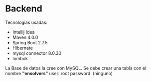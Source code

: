 # Backend

Tecnologias usadas:

- Intellij Idea
- Maven 4.0.0
- Spring Boot 2.7.5
- Hibernate
- mysql connector 8.0.30
- lombok

La Base de datos la cree con MySQL. 
Se debe crear una tabla con el nombre **"ensolvers"**
user: root
password: (ninguno)
